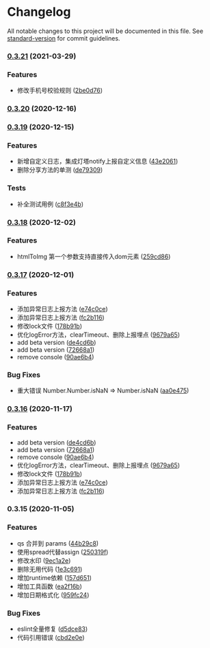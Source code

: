 # Changelog

All notable changes to this project will be documented in this file. See [standard-version](https://github.com/conventional-changelog/standard-version) for commit guidelines.

### [0.3.21](http://git.lianjia.com/transaction/Tangram/compare/v0.3.20...v0.3.21) (2021-03-29)


### Features

* 修改手机号校验规则 ([2be0d76](http://git.lianjia.com/transaction/Tangram/commit/2be0d762c019888ee734949b176dec110c547744))

### [0.3.20](http://git.lianjia.com/transaction/Tangram/compare/v0.3.19...v0.3.20) (2020-12-16)

### [0.3.19](http://git.lianjia.com/transaction/Tangram/compare/v0.3.18...v0.3.19) (2020-12-15)


### Features

* 新增自定义日志，集成灯塔notify上报自定义信息 ([43e2061](https://git.lianjia.com/transaction/Tangram/-/commit/43e20618574c9b95dc2d5b38fb2b8800e1b9603f))
* 删除分享方法的单测 ([de79309](http://git.lianjia.com/transaction/Tangram/commit/de79309ee9b5a94dbcaa7683bf3305cedaf1ed24))


### Tests

* 补全测试用例 ([c8f3e4b](http://git.lianjia.com/transaction/Tangram/commit/c8f3e4b5ed7aea2ed7bc03e421d76c466e83b744))

### [0.3.18](http://git.lianjia.com/transaction/Tangram/compare/v0.3.17...v0.3.18) (2020-12-02)


### Features

* htmlToImg 第一个参数支持直接传入dom元素 ([259cd86](http://git.lianjia.com/transaction/Tangram/commit/259cd86b206ff9daee50a6031dec529a4c830ccf))

### [0.3.17](http://git.lianjia.com/transaction/Tangram/compare/v0.3.15...v0.3.17) (2020-12-01)


### Features

* 添加异常日志上报方法 ([e74c0ce](http://git.lianjia.com/transaction/Tangram/commit/e74c0cec5856738ffdf96fb5e92ec88ce8fb1e4f))
* 添加异常日志上报方法 ([fc2b116](http://git.lianjia.com/transaction/Tangram/commit/fc2b116e60c428d9572bdbe4cb71b9bec9ccd3c7))
* 修改lock文件 ([178b91b](http://git.lianjia.com/transaction/Tangram/commit/178b91b397d507633582b606090a4e7037219033))
* 优化logError方法，clearTimeout、删除上报埋点 ([9679a65](http://git.lianjia.com/transaction/Tangram/commit/9679a65854f7953765249f3e2d37d321664d0a54))
* add beta version ([de4cd6b](http://git.lianjia.com/transaction/Tangram/commit/de4cd6bc8e81b8adfa30d991120e3aba43722108))
* add beta version ([72668a1](http://git.lianjia.com/transaction/Tangram/commit/72668a18bf656b135ca0c0333035cbfb7df3cd0a))
* remove console ([90ae6b4](http://git.lianjia.com/transaction/Tangram/commit/90ae6b41080b094b3296e9cad2f947b15573ba65))


### Bug Fixes

* 重大错误 Number.Number.isNaN => Number.isNaN ([aa0e475](http://git.lianjia.com/transaction/Tangram/commit/aa0e475818c3ceaffa347e515a569237f3c2d119))

### [0.3.16](http://git.lianjia.com/transaction/Tangram/compare/v0.3.15...v0.3.16) (2020-11-17)


### Features

* add beta version ([de4cd6b](http://git.lianjia.com/transaction/Tangram/commit/de4cd6bc8e81b8adfa30d991120e3aba43722108))
* add beta version ([72668a1](http://git.lianjia.com/transaction/Tangram/commit/72668a18bf656b135ca0c0333035cbfb7df3cd0a))
* remove console ([90ae6b4](http://git.lianjia.com/transaction/Tangram/commit/90ae6b41080b094b3296e9cad2f947b15573ba65))
* 优化logError方法，clearTimeout、删除上报埋点 ([9679a65](http://git.lianjia.com/transaction/Tangram/commit/9679a65854f7953765249f3e2d37d321664d0a54))
* 修改lock文件 ([178b91b](http://git.lianjia.com/transaction/Tangram/commit/178b91b397d507633582b606090a4e7037219033))
* 添加异常日志上报方法 ([e74c0ce](http://git.lianjia.com/transaction/Tangram/commit/e74c0cec5856738ffdf96fb5e92ec88ce8fb1e4f))
* 添加异常日志上报方法 ([fc2b116](http://git.lianjia.com/transaction/Tangram/commit/fc2b116e60c428d9572bdbe4cb71b9bec9ccd3c7))

### 0.3.15 (2020-11-05)


### Features

* qs 合并到 params ([44b29c8](http://git.lianjia.com/transaction/Tangram/commit/44b29c8ff15e7f81883d643a86d31b707c463703))
* 使用spread代替assign ([250319f](http://git.lianjia.com/transaction/Tangram/commit/250319ffe41c696300795d3b8f7e68603084806c))
* 修改水印 ([9ec1a2e](http://git.lianjia.com/transaction/Tangram/commit/9ec1a2e386dbfa5ee0d4564082ec6681fac6adde))
* 删除无用代码 ([1e3c691](http://git.lianjia.com/transaction/Tangram/commit/1e3c691a1c2b5c5404c3d0cb131befc7ba956f06))
* 增加runtime依赖 ([157d651](http://git.lianjia.com/transaction/Tangram/commit/157d651feda25cf56afbaf1db1ed65c403ac090c))
* 增加工具函数 ([ea2f16b](http://git.lianjia.com/transaction/Tangram/commit/ea2f16b62c53f82d384bc905c4bd1481c7c7b0ab))
* 增加日期格式化 ([959fc24](http://git.lianjia.com/transaction/Tangram/commit/959fc241543ff4fe9a52d330cb489ba90a029e06))


### Bug Fixes

* eslint全量修复 ([d5dce83](http://git.lianjia.com/transaction/Tangram/commit/d5dce83d0b6e31c2bb01e69e11c6135e9b7a4886))
* 代码引用错误 ([cbd2e0e](http://git.lianjia.com/transaction/Tangram/commit/cbd2e0e5cb2ffa5af62066f1c40d2db38ca4c98a))
